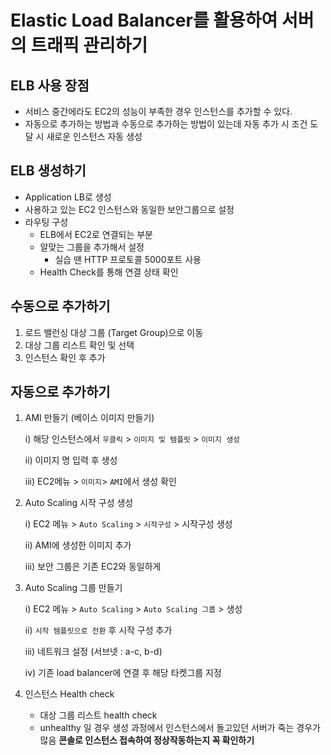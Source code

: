 # Elastic Load Balancer를 활용하여 서버의 트래픽 관리하기

## ELB 사용 장점
- 서비스 중간에라도 EC2의 성능이 부족한 경우 인스턴스를 추가할 수 있다.
- 자동으로 추가하는 방법과 수동으로 추가하는 방법이 있는데 자동 추가 시 조건 도달 시 새로운 인스턴스 자동 생성

## ELB 생성하기
- Application LB로 생성
- 사용하고 있는 EC2 인스턴스와 동일한 보안그룹으로 설정
- 라우팅 구성
    - ELB에서 EC2로 연결되는 부분
    - 알맞는 그룹을 추가해서 설정
        - 실습 땐 HTTP 프로토콜 5000포트 사용
    - Health Check를 통해 연결 상태 확인

## 수동으로 추가하기
1. 로드 밸런싱 대상 그룹 (Target Group)으로 이동
2. 대상 그룹 리스트 확인 및 선택
3. 인스턴스 확인 후 추가

## 자동으로 추가하기
1. AMI 만들기 (베이스 이미지 만들기)
    
    i) 해당 인스턴스에서 `우클릭` > `이미지 및 템플릿` > `이미지 생성`

    ii) 이미지 명 입력 후 생성

    iii) EC2메뉴 > `이미지`> `AMI`에서 생성 확인
2. Auto Scaling 시작 구성 생성

    i) EC2 메뉴 > `Auto Scaling` > `시작구성` > 시작구성 생성

    ii) AMI에 생성한 이미지 추가

    iii) 보안 그룹은 기존 EC2와 동일하게

3. Auto Scaling 그룹 만들기

    i) EC2 메뉴 > `Auto Scaling` > `Auto Scaling 그룹` > 생성
    
    ii) `시작 템플릿으로 전환` 후 시작 구성 추가

    iii) 네트워크 설정 (서브넷 : a-c, b-d)

    iv) 기존 load balancer에 연결 후 해당 타켓그룹 지정

4. 인스턴스 Health check
    - 대상 그룹 리스트 health check
    - unhealthy 일 경우 생성 과정에서 인스턴스에서 돌고있던 서버가 죽는 경우가 많음 **콘솔로 인스턴스 접속하여 정상작동하는지 꼭 확인하기**